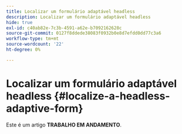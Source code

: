 ```yaml
---
title: Localizar um formulário adaptável headless
description: Localizar um formulário adaptável headless
hide: true
exl-id: c40ab82e-7c3b-4591-a62e-b7092162628c
source-git-commit: 0127f8ddede38083f0932b0e8d7efdd0dd77c3a6
workflow-type: tm+mt
source-wordcount: '22'
ht-degree: 0%

---
```


# Localizar um formulário adaptável headless {#localize-a-headless-adaptive-form}

<span class="preview"> Este é um artigo **TRABALHO EM ANDAMENTO**.</span>
